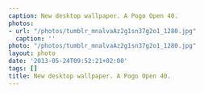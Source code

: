 ```yaml
---
caption: New desktop wallpaper. A Pogo Open 40.
photos:
- url: "/photos/tumblr_mnalvaAz2g1sn37g2o1_1280.jpg"
  caption: ''
photo: "/photos/tumblr_mnalvaAz2g1sn37g2o1_1280.jpg"
layout: photo
date: '2013-05-24T09:52:21+02:00'
tags: []
title: New desktop wallpaper. A Pogo Open 40.
---
```

